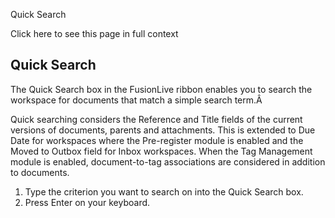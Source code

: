 Quick Search

Click here to see this page in full context

##  Quick Search

The Quick Search box in the FusionLive ribbon enables you to search the
workspace for documents that match a simple search term.Â

Quick searching considers the Reference and Title fields of the current
versions of documents, parents and attachments. This is extended to Due Date
for workspaces where the Pre-register module is enabled and the Moved to
Outbox field for Inbox workspaces. When the Tag Management module is enabled,
document-to-tag associations are considered in addition to documents.

  1. Type the criterion you want to search on into the Quick Search box. 
  2. Press Enter on your keyboard. 

